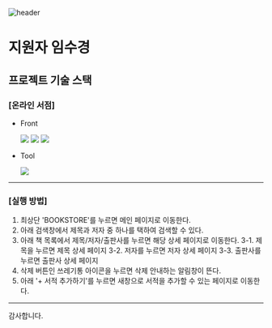 ![header](https://capsule-render.vercel.app/api?type=soft&color=auto&height=100&section=header&text=BOOKSTORE&fontSize=40)

# 지원자 임수경




## 프로젝트 기술 스택

### [온라인 서점]

- Front

  <img src="https://img.shields.io/badge/Next.js-000?logo=nextdotjs&logoColor=fff&style=for-the-badge" />
  <img src="https://img.shields.io/badge/TypeScript-007ACC?style=for-the-badge&logo=typescript&logoColor=white" />
  <img src="https://img.shields.io/badge/tailwindcss-06B6D4?style=for-the-badge&logo=tailwindcss&logoColor=white" />

- Tool

  <img src="https://img.shields.io/badge/github-fdfdfd?style=for-the-badge&logo=github&logoColor=black" />

---

### [실행 방법]

1. 최상단 'BOOKSTORE'를 누르면 메인 페이지로 이동한다.
2. 아래 검색창에서 제목과 저자 중 하나를 택하여 검색할 수 있다.
3. 아래 책 목록에서 제목/저자/출판사를 누르면 해당 상세 페이지로 이동한다.
   3-1. 제목을 누르면 제목 상세 페이지
   3-2. 저자를 누르면 저자 상세 페이지
   3-3. 출판사를 누르면 출판사 상세 페이지
4. 삭제 버튼인 쓰레기통 아이콘을 누르면 삭제 안내하는 알림창이 뜬다.
5. 아래 '+ 서적 추가하기'를 누르면 새창으로 서적을 추가할 수 있는 페이지로 이동한다.

---

감사합니다.
